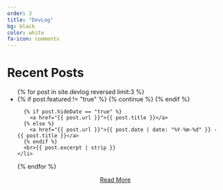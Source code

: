 ```yaml
---
order: 3
title: "DevLog"
bg: black
color: white
fa-icon: comments
---
```

# Recent Posts

<div>
<ul>
  {% for post in site.devlog reversed limit:3 %}
    <li>
      {% if post.featured != "true" %}
        {% continue %}
      {% endif %}        

      {% if post.hideDate == "true" %}
        <a href="{{ post.url }}">{{ post.title }}</a>
      {% else %}        
        <a href="{{ post.url }}">{{ post.date | date: "%Y-%m-%d" }} - {{ post.title }}</a>
      {% endif %}        
      <br>{{ post.excerpt | strip }}
    </li>
  {% endfor %}
</ul>
</div>

<div style="text-align: center;">
  <a href="devlog.html">Read More</a>
</div>

